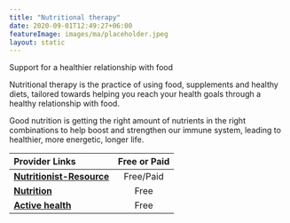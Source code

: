 ```yaml
---
title: "Nutritional therapy"
date: 2020-09-01T12:49:27+06:00
featureImage: images/ma/placeholder.jpeg
layout: static
---
```


Support for a healthier relationship with food

Nutritional therapy is the practice of using food, supplements and healthy diets, tailored towards helping you reach your health goals through a healthy relationship with food.

Good nutrition is getting the right amount of nutrients in the right combinations to help boost and strengthen our immune system, leading to healthier, more energetic, longer life.

| Provider Links      | Free or Paid  |  
| :-----------          | :--------------:      |  
| [**Nutritionist-Resource**](https://www.nutritionist-resource.org.uk/) | Free/Paid | 
| [**Nutrition**](https://www.nutrition.org.uk/putting-it-into-practice/planning/7-day-meal-plan/) | Free | 
| [**Active health**](https://www.activehealth.sg/read/nutrition/what-is-good-nutrition-and-why-is-it-important) | Free | 
  

<br/><br/>







